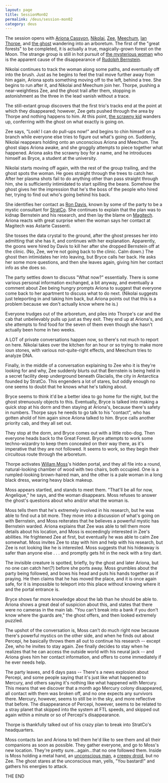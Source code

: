 ```yaml
---
layout: page
title: SessionMon02
permalink: /deus/session-mon02
category: deus
---
```

The session opens with [Ariona Cassyon](char-public-alex), [Nikolai](char-public-jon), [Zee](char-public-james), [Meechum](char-public-joey), [Ian Thorpe](char-public-aj), and [the ghost](char-public-allen) wandering into an arboretum.  The first of the "great forests" to be completed, it is actually a true, magically-grown forest on the Moon.   The strange group is still in hot pursuit of [the mysterious woman](npc-jasmine) who is the apparent cause of the disappearance of [Rudolph Bernstein](npc-bernstein).

Nikolai continues to track the woman along some paths, and eventually off into the brush.  Just as he begins to feel the trail move further away from him again, Ariona spots something moving off to the left, behind a tree.  She begins to run after it, and Nikolai and Meechum join her.  Thorpe, pushing a near-weightless Zee, and the ghost trail after them, stopping in astonishment as the three in the lead vanish without a trace.

The still-extant group discovers that the first trio's tracks end at the point at which they disappeared; however, Zee gets pushed through the area by Thorpe and nothing happens to him.  At this point, [the scrawny kid](char-public-andy) wanders up, conferring with the ghost on what exactly is going on.

Zee says, "Look!  I can do pull-ups now!" and begins to chin himself on a branch while everyone else tries to figure out what's going on.  Suddenly, Nikolai reappears holding onto an unconscious Ariona and Meechum.  The ghost slaps Ariona awake, and she groggily attempts to piece together what happened.  Ariona asks the scrawny boy for a name, and he introduces himself as Bryce, a student at the university.

Nikolai starts moving off again, with the rest of the group trailing, and the ghost spots the woman.  He goes straight through the trees to catch her.  After her plasma shots fail to do anything other than pass straight through him, she is sufficiently intimidated to start spilling the beans.  Somehow the ghost gives her the impression that he's the boss of the people who hired her, trying to find out who's going behind his back.

She identifies her contact as [Ron Davis](npc-davis), known by some of the party to be a mystic consultant for [StratCo](org-strat-co).  She continues to explain that the plan was to kidnap Bernstein and his research, and then lay the blame on [Magitech](org-magitech).  Ariona reacts with great surprise when the woman says her contact at Magitech was Astarte Cassenti.

She tosses the data crystal to the ground, after the ghost presses her into admitting that she has it, and continues with her explanation.  Apparently, the goons were hired by Davis to kill her after she dropped Bernstein off at the clinic.  (No, Zee, we're not going back to the clinic.  Calm down.)  The ghost then intimidates her into leaving, but Bryce calls her back.  He asks her some more questions, and then she leaves again, giving him her contact info as she does so.

The party settles down to discuss "What now?" essentially.  There is some various personal information exchanged, a bit anyway, and eventually a comment about Zee being hungry prompts Ariona to suggest that everyone come back to her apartment to discuss what to do next.  (Nikolai suggests just teleporting in and taking him back, but Ariona points out that this is a problem because we don't actually know where he is.)

Everyone trudges out of the arboretum, and piles into Thorpe's car and the cab that unbelievably pulls up just as they exit.  They end up at Ariona's, and she attempts to find food for the seven of them even though she hasn't actually been home in two weeks.

A LOT of private conversations happen now, so there's not much to report on here.  Nikolai takes over the kitchen for an hour or so trying to make more ioun stones, with various not-quite-right effects, and Meechum tries to analyze DNA.

Finally, in the middle of a conversation explaining to Zee who it is they're looking for and why, Zee suddenly blurts out that Bernstein is being held in a secret facility deep underground beneath Glacialis, the city in Antarctica founded by StratCo.  This engenders a lot of stares, but oddly enough no one seems to doubt that he knows what he's talking about.

Bryce seems to think it'd be a better idea to go home for the night, but the ghost strenuously objects to this.  Eventually, Bryce is talked into making a quick stop at his dorm and then staying at Ariona's, because there's safety in numbers.  Thorpe says he needs to go talk to his &quot;contact&quot;, who has gotten ahold of him again since Ariona talked to him.  Bryce calls another priority cab, and they all set out.

They stop at the dorm, and Bryce comes out with a little robo-dog.  Then everyone heads back to the Great Forest.  Bryce attempts to work some techno-wizardry to keep them concealed on their way there, as it's imperative that they are not followed.  It seems to work, so they begin their circuitous route through the arboretum.

Thorpe activates [Willam Moss](npc-moss)'s hidden portal, and they all file into a round, natural-looking chamber of wood with two chairs, both occupied.  One is a rumpled-looking brown-haired man, and the other is a pale woman in a long black dress, wearing heavy black makeup.

Moss appears startled, and stands to meet them.  "That'll be all for now, Angelique," he says, and the woman disappears.  Moss refuses to answer the ghost's questions about who and/or what the woman is.

Moss tells them that he's extremely involved in his research, but he was able to find out a bit more.  They move into a discussion of what's going on with Bernstein, and Moss reiterates that he believes a powerful mystic has Bernstein warded.  Ariona explains that Zee was able to tell them more details about his location, and Moss is exceedingly interested in Zee's abilities.  He frightened Zee at first, but eventually he was able to calm Zee somewhat.  Moss invites Zee to stay with him and help with his research, but Zee is not looking like he is interested.  Moss suggests that his hideaway is safer than anyone else . . . and promptly gets hit in the neck with a tiny dart.

The invisible creature is spotted, briefly, by the ghost and later Ariona, but no one can catch her(?) before she ports away.  Moss grumbles about the party being followed, and bows his head and puts his hands together as if praying.  He then claims that he has moved the place, and it is once again safe, for it is impossible to teleport into this place without knowing where it and the portal entrance is.

Bryce shows far more knowledge about the lab than he should be able to.  Ariona shows a great deal of suspicion about this, and states that there were no cameras in the main lab.  "You can't break into a bank if you don't know where the guards are," the ghost offers, and then looked extremely puzzled.

The upshot of the conversation is, Moss can't do much right now because there's powerful mystics on the other side, and when he finds out about Percepi, he basically throws them all out to continue his research -- except Zee, who he invites to stay again.  Zee finally decides to stay when he realizes that he can access the outside world with his neural jack -- and Ariona gives him her contact information, and offers to come immediately if he ever needs help.

The party leaves, and 6 days pass -- There's a news explosion about Percepi, and some people saying that it's just like what happened to Mercury, and others saying it's nothing like what happened with Mercury.  This means that we discover that a month ago Mercury colony disappeared, all contact with them was broken off, and no one expects any survivors there.  Mercury, however, seems to still be in the sky, and more reflective that before.  The disappearance of Percepi, however, seems to be related to a stray planet that skipped into the system at FTL speeds, and skipped out again within a minute or so of Percepi's disappearance.

Thorpe is thankfully talked out of his crazy plan to break into StratCo's headquarters.

Moss contacts Ian and Ariona to tell them he'd like to see them and all their companions as soon as possible.  They gather everyone, and go to Moss's new location.  They're pretty sure...again...that no one followed them.  Inside is Moss holding a metal hand, an [unconscious man](npc-bryant), a [creepy droid](char-public-griffin), but no Zee.  The ghost stares at the unconscious man, yells, "You bastard!" and gathers his energies to attack.

THE END
